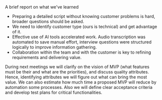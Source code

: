 A brief report on what we've learned

- Preparing a detailed script without knowing customer problems is hard, broader questions should be asked.
- We need to identify customer type (ours is technical) and get advantage of it.
- Effective use of AI tools accelerated work. Audio transcription was automated to save manual effort, interview questions were structured logically to improve information gathering.
- Collaboration within the team and with the customer is key to refining requirements and delivering value.

During next meetings we will clarify on the vision of MVP (what features must be their and what are the priorities), and discuss quality attributes. Hence, identifying attributes we will figure out what can bring the most value. We can also estimate how much time a proposed MVP will reduce by automation some processes. Also we will define clear acceptance criteria and develop test plans for critical functionalities.


